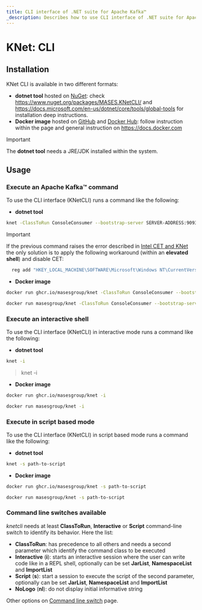 ```yaml
---
title: CLI interface of .NET suite for Apache Kafka™
_description: Describes how to use CLI interface of .NET suite for Apache Kafka™
---
```


# KNet: CLI

## Installation

KNet CLI is available in two different formats:

- **dotnet tool** hosted on [NuGet](https://www.nuget.org/packages/MASES.KNetCLI/): check https://www.nuget.org/packages/MASES.KNetCLI/ and https://docs.microsoft.com/en-us/dotnet/core/tools/global-tools for installation deep instructions.
- **Docker image** hosted on [GitHub](https://github.com/masesgroup/KNet/pkgs/container/knet) and [Docker Hub](https://hub.docker.com/repository/docker/masesgroup/knet/general): follow instruction within the page and general instruction on https://docs.docker.com

> [!IMPORTANT]
> The **dotnet tool** needs a JRE/JDK installed within the system.

## Usage

### Execute an Apache Kafka™ command

To use the CLI interface (KNetCLI) runs a command like the following:

- **dotnet tool**

```sh
knet -ClassToRun ConsoleConsumer --bootstrap-server SERVER-ADDRESS:9093 --topic topic_name --from-beginning
```

> [!IMPORTANT]
> If the previous command raises the error described in [Intel CET and KNet](usage.md#intel-cet-and-knet) the only solution is to apply the following workaround (within an **elevated shell**) and disable CET:
> ```sh
> 	reg add "HKEY_LOCAL_MACHINE\SOFTWARE\Microsoft\Windows NT\CurrentVersion\Image File Execution Options\knet.exe" /v MitigationOptions /t REG_BINARY /d "0000000000000000000000000000002000" /f
> ```

- **Docker image**

```sh
docker run ghcr.io/masesgroup/knet -ClassToRun ConsoleConsumer --bootstrap-server SERVER-ADDRESS:9093 --topic topic_name --from-beginning
```

```sh
docker run masesgroup/knet -ClassToRun ConsoleConsumer --bootstrap-server SERVER-ADDRESS:9093 --topic topic_name --from-beginning
```

### Execute an interactive shell

To use the CLI interface (KNetCLI) in interactive mode runs a command like the following:

- **dotnet tool**

```sh
knet -i
```

> knet -i

- **Docker image**

```sh
docker run ghcr.io/masesgroup/knet -i
```

```sh
docker run masesgroup/knet -i
```

### Execute in script based mode

To use the CLI interface (KNetCLI) in script based mode runs a command like the following:

- **dotnet tool**

```sh
knet -s path-to-script
```

- **Docker image**

```sh
docker run ghcr.io/masesgroup/knet -s path-to-script
```

```sh
docker run masesgroup/knet -s path-to-script
```

### Command line switches available

_knetcli_ needs at least **ClassToRun**, **Interactive** or **Script** command-line switch to identify its behavior. Here the list:
- **ClassToRun**: has precedence to all others and needs a second parameter which identify the command class to be executed
- **Interactive** (**i**): starts an interactive session where the user can write code like in a REPL shell, optionally can be set **JarList**, **NamespaceList** and **ImportList**
- **Script** (**s**): start a session to execute the script of the second parameter, optionally can be set **JarList**, **NamespaceList** and **ImportList**
- **NoLogo** (**nl**): do not display initial informative string

Other options on [Command line switch](commandlineswitch.md) page.
